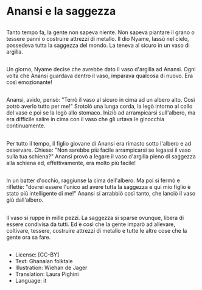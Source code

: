 # Anansi e la saggezza

##
Tanto tempo fa, la gente non sapeva niente. Non sapeva piantare il grano o tessere panni o costruire attrezzi di metallo. Il dio Nyame, lassù nel cielo, possedeva tutta la saggezza del mondo. La teneva al sicuro in un vaso di argilla.

##
Un giorno, Nyame decise che avrebbe dato il vaso d'argilla ad Anansi. Ogni volta che Anansi guardava dentro il vaso, imparava qualcosa di nuovo. Era così emozionante!

##
Anansi, avido, pensò: "Terrò il vaso al sicuro in cima ad un albero alto. Così potrò averlo tutto per me!" Srotolò una lunga corda, la legò intorno al collo del vaso e poi se la legò allo stomaco. Iniziò ad arrampicarsi sull'albero, ma era difficile salire in cima con il vaso che gli urtava le ginocchia continuamente.

##
Per tutto il tempo, il figlio giovane di Anansi era rimasto sotto l'albero e ad osservare. Chiese: "Non sarebbe più facile arrampicarsi se legassi il vaso sulla tua schiena?" Anansi provò a legare il vaso d'argilla pieno di saggezza alla schiena ed, effettivamente, era molto più facile!

##
In un batter d'occhio, raggiunse la cima dell'albero. Ma poi si fermò e riflettè: "dovrei essere l'unico ad avere tutta la saggezza e qui mio figlio è stato più intelligente di me!" Anansi si arrabbiò così tanto, che lanciò il vaso giù dall'albero.

##
Il vaso si ruppe in mille pezzi. La saggezza si sparse ovunque, libera di essere condivisa da tutti. Ed è così che la gente imparò ad allevare, coltivare, tessere, costruire attrezzi di metallo e tutte le altre cose che la gente ora sa fare.

##
* License: [CC-BY]
* Text: Ghanaian folktale
* Illustration: Wiehan de Jager
* Translation: Laura Pighini
* Language: it

